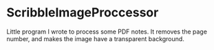 # ScribbleImageProccessor
Little program I wrote to process some PDF notes. It removes the page number, and makes the image have a transparent background.
